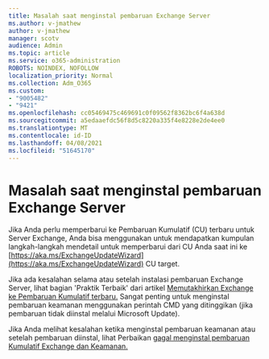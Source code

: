 ```yaml
---
title: Masalah saat menginstal pembaruan Exchange Server
ms.author: v-jmathew
author: v-jmathew
manager: scotv
audience: Admin
ms.topic: article
ms.service: o365-administration
ROBOTS: NOINDEX, NOFOLLOW
localization_priority: Normal
ms.collection: Adm_O365
ms.custom:
- "9005482"
- "9421"
ms.openlocfilehash: cc05469475c469691c0f09562f8362bc6f4a638d
ms.sourcegitcommit: a5edaaefdc56f8d5c8220a335f4e8228e2de4ee0
ms.translationtype: MT
ms.contentlocale: id-ID
ms.lasthandoff: 04/08/2021
ms.locfileid: "51645170"
---
```

# <a name="issues-when-installing-exchange-server-updates"></a>Masalah saat menginstal pembaruan Exchange Server

Jika Anda perlu memperbarui ke Pembaruan Kumulatif (CU) terbaru untuk Server Exchange, Anda bisa menggunakan untuk mendapatkan kumpulan langkah-langkah mendetail untuk memperbarui dari CU Anda saat ini ke [https://aka.ms/ExchangeUpdateWizard](https://aka.ms/ExchangeUpdateWizard) CU target.

Jika ada kesalahan selama atau setelah instalasi pembaruan Exchange Server, lihat bagian 'Praktik Terbaik' dari artikel [Memutakhirkan Exchange ke Pembaruan Kumulatif terbaru.](https://docs.microsoft.com/Exchange/plan-and-deploy/install-cumulative-updates) Sangat penting untuk menginstal pembaruan keamanan menggunakan perintah CMD yang ditinggikan (jika pembaruan tidak diinstal melalui Microsoft Update).

Jika Anda melihat kesalahan ketika menginstal pembaruan keamanan atau setelah pembaruan diinstal, lihat Perbaikan [gagal menginstal pembaruan Kumulatif Exchange dan Keamanan.](https://aka.ms/exupdatefaq)
